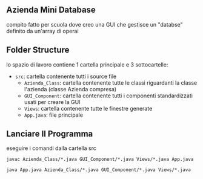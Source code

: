 ## Azienda Mini Database

compito fatto per scuola dove creo una GUI che gestisce un "databse" definito da un'array di operai

## Folder Structure

lo spazio di lavoro contiene 1 cartella principale e 3 sottocartelle:

- `src`: cartella contenente tutti i source file
    - `Azienda_Class`: cartella contenente tutte le classi riguardanti la classe l'azienda (classe Azienda compresa)
    - `GUI_Component`: cartella contenente tutti i componenti standardizzati usati per creare la GUI
    - `Views`: cartella contenente tutte le finestre generate
    - `App.java`: file principale

## Lanciare Il Programma

eseguire i comandi dalla cartella src
```
javac Azienda_Class/*.java GUI_Component/*.java Views/*.java App.java
```
```
java App.java Azienda_Class/*.java GUI_Component/*.java Views/*.java
```
